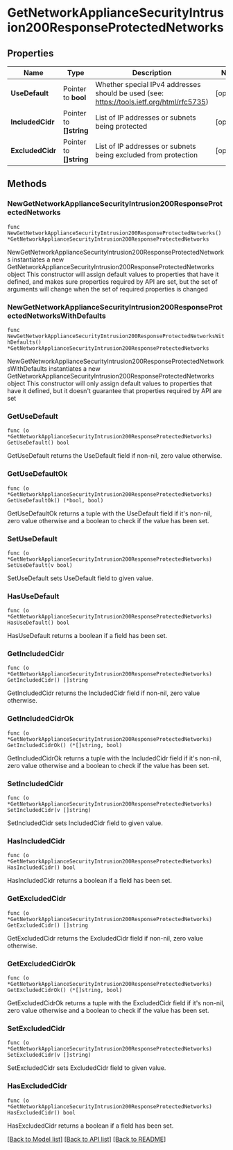 # GetNetworkApplianceSecurityIntrusion200ResponseProtectedNetworks

## Properties

Name | Type | Description | Notes
------------ | ------------- | ------------- | -------------
**UseDefault** | Pointer to **bool** | Whether special IPv4 addresses should be used (see: https://tools.ietf.org/html/rfc5735) | [optional] 
**IncludedCidr** | Pointer to **[]string** | List of IP addresses or subnets being protected | [optional] 
**ExcludedCidr** | Pointer to **[]string** | List of IP addresses or subnets being excluded from protection | [optional] 

## Methods

### NewGetNetworkApplianceSecurityIntrusion200ResponseProtectedNetworks

`func NewGetNetworkApplianceSecurityIntrusion200ResponseProtectedNetworks() *GetNetworkApplianceSecurityIntrusion200ResponseProtectedNetworks`

NewGetNetworkApplianceSecurityIntrusion200ResponseProtectedNetworks instantiates a new GetNetworkApplianceSecurityIntrusion200ResponseProtectedNetworks object
This constructor will assign default values to properties that have it defined,
and makes sure properties required by API are set, but the set of arguments
will change when the set of required properties is changed

### NewGetNetworkApplianceSecurityIntrusion200ResponseProtectedNetworksWithDefaults

`func NewGetNetworkApplianceSecurityIntrusion200ResponseProtectedNetworksWithDefaults() *GetNetworkApplianceSecurityIntrusion200ResponseProtectedNetworks`

NewGetNetworkApplianceSecurityIntrusion200ResponseProtectedNetworksWithDefaults instantiates a new GetNetworkApplianceSecurityIntrusion200ResponseProtectedNetworks object
This constructor will only assign default values to properties that have it defined,
but it doesn't guarantee that properties required by API are set

### GetUseDefault

`func (o *GetNetworkApplianceSecurityIntrusion200ResponseProtectedNetworks) GetUseDefault() bool`

GetUseDefault returns the UseDefault field if non-nil, zero value otherwise.

### GetUseDefaultOk

`func (o *GetNetworkApplianceSecurityIntrusion200ResponseProtectedNetworks) GetUseDefaultOk() (*bool, bool)`

GetUseDefaultOk returns a tuple with the UseDefault field if it's non-nil, zero value otherwise
and a boolean to check if the value has been set.

### SetUseDefault

`func (o *GetNetworkApplianceSecurityIntrusion200ResponseProtectedNetworks) SetUseDefault(v bool)`

SetUseDefault sets UseDefault field to given value.

### HasUseDefault

`func (o *GetNetworkApplianceSecurityIntrusion200ResponseProtectedNetworks) HasUseDefault() bool`

HasUseDefault returns a boolean if a field has been set.

### GetIncludedCidr

`func (o *GetNetworkApplianceSecurityIntrusion200ResponseProtectedNetworks) GetIncludedCidr() []string`

GetIncludedCidr returns the IncludedCidr field if non-nil, zero value otherwise.

### GetIncludedCidrOk

`func (o *GetNetworkApplianceSecurityIntrusion200ResponseProtectedNetworks) GetIncludedCidrOk() (*[]string, bool)`

GetIncludedCidrOk returns a tuple with the IncludedCidr field if it's non-nil, zero value otherwise
and a boolean to check if the value has been set.

### SetIncludedCidr

`func (o *GetNetworkApplianceSecurityIntrusion200ResponseProtectedNetworks) SetIncludedCidr(v []string)`

SetIncludedCidr sets IncludedCidr field to given value.

### HasIncludedCidr

`func (o *GetNetworkApplianceSecurityIntrusion200ResponseProtectedNetworks) HasIncludedCidr() bool`

HasIncludedCidr returns a boolean if a field has been set.

### GetExcludedCidr

`func (o *GetNetworkApplianceSecurityIntrusion200ResponseProtectedNetworks) GetExcludedCidr() []string`

GetExcludedCidr returns the ExcludedCidr field if non-nil, zero value otherwise.

### GetExcludedCidrOk

`func (o *GetNetworkApplianceSecurityIntrusion200ResponseProtectedNetworks) GetExcludedCidrOk() (*[]string, bool)`

GetExcludedCidrOk returns a tuple with the ExcludedCidr field if it's non-nil, zero value otherwise
and a boolean to check if the value has been set.

### SetExcludedCidr

`func (o *GetNetworkApplianceSecurityIntrusion200ResponseProtectedNetworks) SetExcludedCidr(v []string)`

SetExcludedCidr sets ExcludedCidr field to given value.

### HasExcludedCidr

`func (o *GetNetworkApplianceSecurityIntrusion200ResponseProtectedNetworks) HasExcludedCidr() bool`

HasExcludedCidr returns a boolean if a field has been set.


[[Back to Model list]](../README.md#documentation-for-models) [[Back to API list]](../README.md#documentation-for-api-endpoints) [[Back to README]](../README.md)


